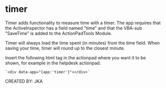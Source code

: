 #  timer #

Timer adds functionality to measure time with a timer. The app requires that the ActiveInspector has a field named "time" and that the VBA-sub "SaveTime" is added to the ActionPadTools Module. 

Timer will always load the time spent (in minutes) from the time field. When saving your time, timer will round up to the closest minute.

Insert the following html tag in the actionpad where you want it to be shown, for example in the helpdesk actionpad.

	`<div data-app="{app:'timer'}"></div>`

CREATED BY: JKA